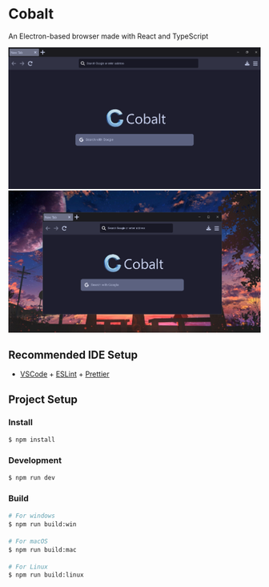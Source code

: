 # Cobalt

An Electron-based browser made with React and TypeScript

<img src="./resources/cobalt-1.png" alt="Picture of Cobalt" />
<img src="./resources/cobalt-2.png" alt="Picture of Unmaximized Cobalt" />

## Recommended IDE Setup

- [VSCode](https://code.visualstudio.com/) + [ESLint](https://marketplace.visualstudio.com/items?itemName=dbaeumer.vscode-eslint) + [Prettier](https://marketplace.visualstudio.com/items?itemName=esbenp.prettier-vscode)

## Project Setup

### Install

```bash
$ npm install
```

### Development

```bash
$ npm run dev
```

### Build

```bash
# For windows
$ npm run build:win

# For macOS
$ npm run build:mac

# For Linux
$ npm run build:linux
```
